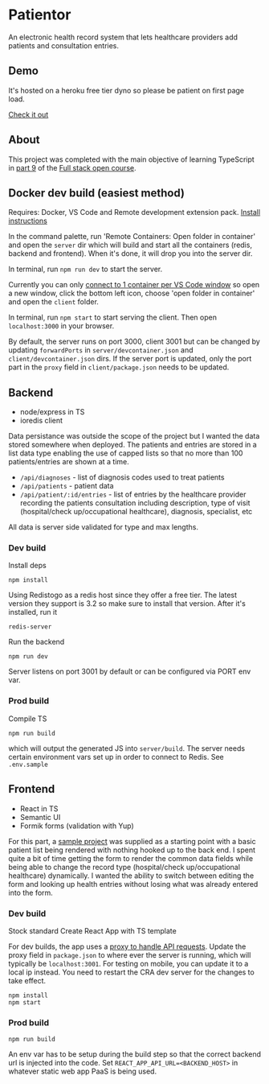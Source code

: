 # Patientor

An electronic health record system that lets healthcare providers add patients and consultation entries.

## Demo

It's hosted on a heroku free tier dyno so please be patient on first page load.

[Check it out](https://patientor.now.sh/)

## About

This project was completed with the main objective of learning TypeScript in
[part 9](https://fullstackopen.com/en/part9) of the [Full stack open course](https://fullstackopen.com/en/about).

## Docker dev build (easiest method)

Requires: Docker, VS Code and Remote development extension pack. [Install instructions](https://code.visualstudio.com/docs/remote/containers#_installation)

In the command palette, run 'Remote Containers: Open folder in container' and open the `server` dir which will build and start all the containers (redis, backend and frontend). When it's done, it will drop you into the server dir.

In terminal, run `npm run dev` to start the server.

Currently you can only [connect to 1 container per VS Code window](https://code.visualstudio.com/docs/remote/containers-advanced#_connecting-to-multiple-containers-at-once) so open a new window, click the bottom left icon, choose 'open folder in container' and open the `client` folder.

In terminal, run `npm start` to start serving the client. Then open `localhost:3000` in your browser.

By default, the server runs on port 3000, client 3001 but can be changed by updating `forwardPorts` in `server/devcontainer.json` and `client/devcontainer.json` dirs. If the server port is updated, only the port part in the `proxy` field in `client/package.json` needs to be updated.

## Backend

* node/express in TS
* ioredis client

Data persistance was outside the scope of the project but I wanted the data stored somewhere when deployed.
The patients and entries are stored in a list data type enabling the use of capped lists so that no
more than 100 patients/entries are shown at a time.

* `/api/diagnoses` - list of diagnosis codes used to treat patients
* `/api/patients` - patient data
* `/api/patient/:id/entries` - list of entries by the healthcare provider recording the patients
consultation including description, type of visit (hospital/check up/occupational healthcare), diagnosis, specialist, etc

All data is server side validated for type and max lengths.

### Dev build

Install deps
```
npm install
```
Using Redistogo as a redis host since they offer a free tier. The latest version they support is 3.2
so make sure to install that version.
After it's installed, run it
```
redis-server
```
Run the backend
```
npm run dev
```

Server listens on port 3001 by default or can be configured via PORT env var.

### Prod build
Compile TS
```
npm run build
```
which will output the generated JS into `server/build`. The server needs certain environment vars set up
in order to connect to Redis. See `.env.sample`

## Frontend

* React in TS
* Semantic UI
* Formik forms (validation with Yup)

For this part, a [sample project](https://github.com/fullstack-hy2020/patientor) was supplied as a
starting point with a basic patient list being rendered with nothing hooked up to the back end. I spent
quite a bit of time getting the form to render the common data fields while being able to change the record
type (hospital/check up/occupational healthcare) dynamically. I wanted the ability to switch between
editing the form and looking up health entries without losing what was already entered into the form.

### Dev build

Stock standard Create React App with TS template

For dev builds, the app uses a [proxy to handle API requests](https://create-react-app.dev/docs/proxying-api-requests-in-development).
Update the proxy field in `package.json` to where ever the server is running, which will typically be `localhost:3001`.
For testing on mobile, you can update it to a local ip instead. You need to restart the CRA dev server for the changes to take effect.

```
npm install
npm start
```

### Prod build

```
npm run build
```
An env var has to be setup during the build step so that the correct backend url is injected into the code.
Set `REACT_APP_API_URL=<BACKEND_HOST>` in whatever static web app PaaS is being used.
